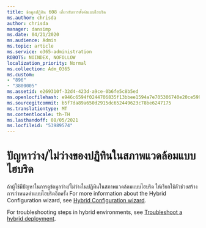 ```yaml
---
title: ข้อมูลปฏิทิน 608 เกี่ยวกับการตั้งค่าแบบไฮบริด
ms.author: chrisda
author: chrisda
manager: dansimp
ms.date: 04/21/2020
ms.audience: Admin
ms.topic: article
ms.service: o365-administration
ROBOTS: NOINDEX, NOFOLLOW
localization_priority: Normal
ms.collection: Adm_O365
ms.custom:
- "896"
- "3800005"
ms.assetid: e269310f-32d4-423d-a9ce-0b6fe5c8b5ed
ms.openlocfilehash: e946c6594f0244706835f13bbee1594a7e705306740e20ce599cad18d70fb79c
ms.sourcegitcommit: b5f7da89a650d2915dc652449623c78be6247175
ms.translationtype: MT
ms.contentlocale: th-TH
ms.lasthandoff: 08/05/2021
ms.locfileid: "53989574"
---
```

# <a name="calendar-freebusy-issues-in-hybrid-environments"></a>ปัญหาว่าง/ไม่ว่างของปฏิทินในสภาพแวดล้อมแบบไฮบริด

ถ้าผู้ใช้มีปัญหาในการดูข้อมูลว่าง/ไม่ว่างในปฏิทินในสภาพแวดล้อมแบบไฮบริด ให้เรียกใช้ตัวช่วยสร้างการกําหนดค่าแบบไฮบริดอีกครั้ง For more information about the Hybrid Configuration wizard, see [Hybrid Configuration wizard](https://go.microsoft.com/fwlink/p/?linkid=528149).

For troubleshooting steps in hybrid environments, see [Troubleshoot a hybrid deployment](https://technet.microsoft.com/library/jj659053.aspx).
